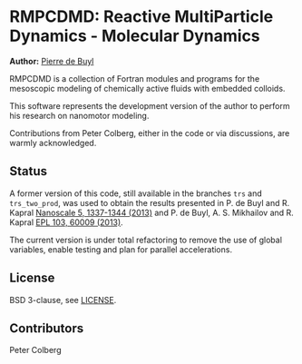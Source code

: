 RMPCDMD: Reactive MultiParticle Dynamics - Molecular Dynamics
=============================================================

**Author:** [Pierre de Buyl](http://pdebuyl.be/)

RMPCDMD is a collection of Fortran modules and programs for the
mesoscopic modeling of chemically active fluids with embedded colloids.

This software represents the development version of the author to
perform his research on nanomotor modeling.

Contributions from Peter Colberg, either in the code or via
discussions, are warmly acknowledged.

## Status

A former version of this code, still available in the branches `trs`
and `trs_two_prod`, was used to obtain the results presented in P. de
Buyl and R. Kapral [Nanoscale 5, 1337-1344
(2013)](http://dx.doi.org/10.1039/C2NR33711H) and P. de Buyl,
A. S. Mikhailov and R. Kapral [EPL 103, 60009
(2013)](http://dx.doi.org/10.1209/0295-5075/103/60009).

The current version is under total refactoring to remove the use of
global variables, enable testing and plan for parallel accelerations.

## License

BSD 3-clause, see [LICENSE](LICENSE).

## Contributors

Peter Colberg

